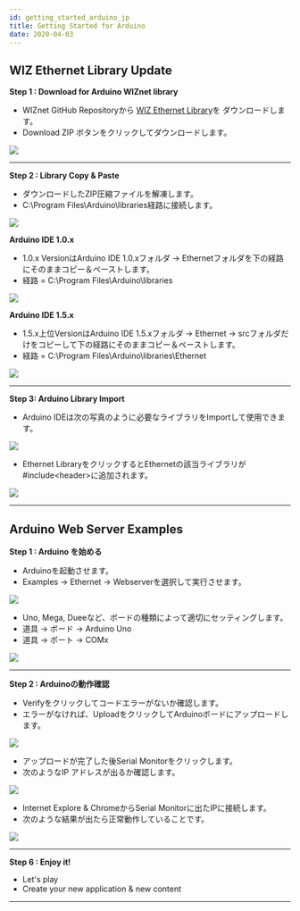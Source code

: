 ```yaml
---
id: getting_started_arduino_jp
title: Getting Started for Arduino
date: 2020-04-03
---
```


## WIZ Ethernet Library Update

**Step 1 : Download for Arduino WIZnet library**

  - WIZnet GitHub Repositoryから [WIZ Ethernet
    Library](https://github.com/Wiznet/WIZ_Ethernet_Library)を ダウンロードします。
  - Download ZIP ボタンをクリックしてダウンロードします。

![](/img/osh/w5500_ethernet_shield/library_down.png)

-----

**Step 2 : Library Copy & Paste**

  - ダウンロードしたZIP圧縮ファイルを解凍します。
  - C:\\Program Files\\Arduino\\libraries経路に接続します。

![](/img/osh/w5500_ethernet_shield/folder_3.png)

**Arduino IDE 1.0.x**

  - 1.0.x VersionはArduino IDE 1.0.xフォルダ →
    Ethernetフォルダを下の経路にそのままコピー＆ペーストします。
  - 経路 = C:\\Program Files\\Arduino\\libraries

![](/img/osh/w5500_ethernet_shield/folder_1.png)

**Arduino IDE 1.5.x**

  - 1.5.x上位VersionはArduino IDE 1.5.xフォルダ → Ethernet →
    srcフォルダだけをコピーして下の経路にそのままコピー＆ペーストします。
  - 経路 = C:\\Program Files\\Arduino\\libraries\\Ethernet

![](/img/osh/w5500_ethernet_shield/folder_2.png)

-----

**Step 3: Arduino Library Import**

  - Arduino IDEは次の写真のように必要なライブラリをImportして使用できます。

![](/img/osh/w5500_ethernet_shield/getting3-1.png)

  - Ethernet LibraryをクリックするとEthernetの該当ライブラリが\#include\<header\>に追加されます。

![](/img/osh/w5500_ethernet_shield/getting3-2.png)

-----

## Arduino Web Server Examples

**Step 1 : Arduino を始める**

  - Arduinoを起動させます。
  - Examples -\> Ethernet -\> Webserverを選択して実行させます。

![](/img/osh/w5500_ethernet_shield/getting4.png)

  - Uno, Mega, Dueeなど、ボードの種類によって適切にセッティングします。
  - 道具 -\> ボード -\> Arduino Uno
  - 道具 -\> ポート -\> COMx

![](/img/osh/w5500_ethernet_shield/getting5.png)

-----

**Step 2 : Arduinoの動作確認**

  - Verifyをクリックしてコードエラーがないか確認します。
  - エラーがなければ、UploadをクリックしてArduinoボードにアップロードします。

![](/img/osh/w5500_ethernet_shield/getting6.png)

  - アップロードが完了した後Serial Monitorをクリックします。
  - 次のようなIP アドレスが出るか確認します。

![](/img/osh/w5500_ethernet_shield/getting7.png)

  - Internet Explore & ChromeからSerial Monitorに出たIPに接続します。
  - 次のような結果が出たら正常動作していることです。

![](/img/osh/w5500_ethernet_shield/getting8.png)

-----

**Step 6 : Enjoy it!**

  - Let's play
  - Create your new application & new content

-----